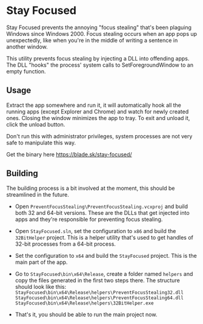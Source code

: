 # Stay Focused

Stay Focused prevents the annoying "focus stealing" that's been plaguing Windows since Windows 2000. Focus stealing occurs when an app pops up unexpectedly, like when you're in the middle of writing a sentence in another window.

This utility prevents focus stealing by injecting a DLL into offending apps. The DLL "hooks" the process' system calls to SetForegroundWindow to an empty function.

## Usage

Extract the app somewhere and run it, it will automatically hook all the running apps (except Explorer and Chrome) and watch for newly created ones. Closing the window minimizes the app to tray. To exit and unload it, click the unload button.

Don't run this with administrator privileges, system processes are not very safe to manipulate this way.

Get the binary here https://blade.sk/stay-focused/

## Building

The building process is a bit involved at the moment, this should be streamlined in the future.

* Open `PreventFocusStealing\PreventFocusStealing.vcxproj` and build both 32 and 64-bit versions. These are the DLLs that get injected into apps and they're responsible for preventing focus stealing.

* Open `StayFocused.sln`, set the configuration to `x86` and build the `32BitHelper` project. This is a helper utility that's used to get handles of 32-bit processes from a 64-bit process.

* Set the configuration to `x64` and build the `StayFocused` project. This is the main part of the app.

* Go to `StayFocused\bin\x64\Release`, create a folder named `helpers` and copy the files generated in the first two steps there. The structure should look like this:  
`StayFocused\bin\x64\Release\helpers\PreventFocusStealing32.dll`  
`StayFocused\bin\x64\Release\helpers\PreventFocusStealing64.dll`  
`StayFocused\bin\x64\Release\helpers\32BitHelper.exe`

* That's it, you should be able to run the main project now.
